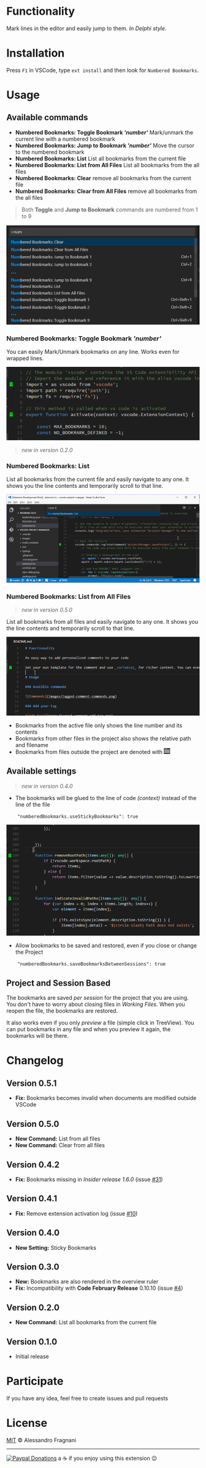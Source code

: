 # Functionality

Mark lines in the editor and easily jump to them. _In Delphi style._
# Installation

Press `F1` in VSCode, type `ext install` and then look for `Numbered Bookmarks`.

# Usage

## Available commands

* **Numbered Bookmarks: Toggle Bookmark _'number'_** Mark/unmark the current line with a numbered bookmark
* **Numbered Bookmarks: Jump to Bookmark _'number'_** Move the cursor to the numbered bookmark
* **Numbered Bookmarks: List** List all bookmarks from the current file
* **Numbered Bookmarks: List from All Files** List all bookmarks from the all files
* **Numbered Bookmarks: Clear** remove all bookmarks from the current file
* **Numbered Bookmarks: Clear from All Files** remove all bookmarks from the all files

> Both **Toggle** and **Jump to Bookmark** commands are numbered from 1 to 9

![Commands](images/numbered-bookmarks-commands.png)

### Numbered Bookmarks: Toggle Bookmark _'number'_

You can easily Mark/Unmark bookmarks on any line. Works even for wrapped lines.

![Toggle](images/numbered-bookmarks-toggle.png)

> _new in version 0.2.0_  

### Numbered Bookmarks: List

List all bookmarks from the current file and easily navigate to any one. It shows you the line contents and temporarily scroll to that line.

![List](images/numbered-bookmarks-list.gif)

### Numbered Bookmarks: List from All Files

> _new in version 0.5.0_  

List all bookmarks from all files and easily navigate to any one. It shows you the line contents and temporarily scroll to that line.

![List](images/numbered-bookmarks-list-from-all-files.gif)

* Bookmarks from the active file only shows the line number and its contents
* Bookmarks from other files in the project also shows the relative path and filename
* Bookmarks from files outside the project are denoted with ![Folder](images/bookmarks-folder-icon.png)

## Available settings

> _new in version 0.4.0_  

* The bookmarks will be glued to the line of code _(context)_ instead of the line of the file
```
    "numberedBookmarks.useStickyBookmarks": true
```

![Sticky](images/numbered-bookmarks-sticky.gif)


* Allow bookmarks to be saved and restored, even if you close or change the Project
```
    "numberedBookmarks.saveBookmarksBetweenSessions": true
```

## Project and Session Based

The bookmarks are saved _per session_ for the project that you are using. You don't have to worry about closing files in _Working Files_. When you reopen the file, the bookmarks are restored.

It also works even if you only _preview_ a file (simple click in TreeView). You can put bookmarks in any file and when you preview it again, the bookmarks will be there.

# Changelog

## Version 0.5.1

* **Fix:** Bookmarks becomes invalid when documents are modified outside VSCode

## Version 0.5.0

* **New Command:** List from all files
* **New Command:** Clear from all files

## Version 0.4.2

* **Fix:** Bookmarks missing in _Insider release 1.6.0_ (issue [#31](https://github.com/alefragnani/vscode-numbered-bookmarks/issues/11))

## Version 0.4.1

* **Fix:** Remove extension activation log (issue [#10](https://github.com/alefragnani/vscode-numbered-bookmarks/issues/10))

## Version 0.4.0

* **New Setting:** Sticky Bookmarks 

## Version 0.3.0

* **New:** Bookmarks are also rendered in the overview ruler
* **Fix:** Incompatibility with **Code February Release** 0.10.10 (issue [#4](https://github.com/alefragnani/vscode-numbered-bookmarks/issues/4))

## Version 0.2.0

* **New Command:** List all bookmarks from the current file

## Version 0.1.0

* Initial release

# Participate

If you have any idea, feel free to create issues and pull requests

# License

[MIT](LICENSE.md) &copy; Alessandro Fragnani

---

[![Paypal Donations](https://www.paypalobjects.com/en_US/i/btn/btn_donate_SM.gif)](https://www.paypal.com/cgi-bin/webscr?cmd=_donations&business=EP57F3B6FXKTU&lc=US&item_name=Alessandro%20Fragnani&item_number=vscode%20extensions&currency_code=USD&bn=PP%2dDonationsBF%3abtn_donate_SM%2egif%3aNonHosted) a :coffee: if you enjoy using this extension :wink: